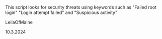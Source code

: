 This script looks for security threats using keywords such as "Failed root login" "Login attempt failed" and "Suspicious activity"

LeilaOfMaine

10.3.2024
